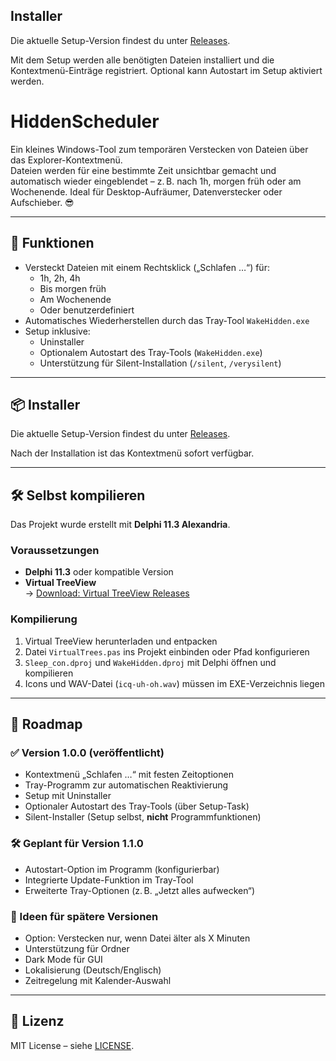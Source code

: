## Installer

Die aktuelle Setup-Version findest du unter [Releases](https://github.com/Blondie-61/HiddenScheduler/releases).

Mit dem Setup werden alle benötigten Dateien installiert und die Kontextmenü-Einträge registriert. Optional kann Autostart im Setup aktiviert werden.

# HiddenScheduler

Ein kleines Windows-Tool zum temporären Verstecken von Dateien über das Explorer-Kontextmenü.  
Dateien werden für eine bestimmte Zeit unsichtbar gemacht und automatisch wieder eingeblendet – z. B. nach 1h, morgen früh oder am Wochenende. Ideal für Desktop-Aufräumer, Datenverstecker oder Aufschieber. 😎

---

## 🔧 Funktionen

- Versteckt Dateien mit einem Rechtsklick („Schlafen …“) für:
  - 1h, 2h, 4h
  - Bis morgen früh
  - Am Wochenende
  - Oder benutzerdefiniert
- Automatisches Wiederherstellen durch das Tray-Tool `WakeHidden.exe`
- Setup inklusive:
  - Uninstaller
  - Optionalem Autostart des Tray-Tools (`WakeHidden.exe`)
  - Unterstützung für Silent-Installation (`/silent`, `/verysilent`)

---

## 📦 Installer

Die aktuelle Setup-Version findest du unter [Releases](https://github.com/Blondie-61/HiddenScheduler/releases).

Nach der Installation ist das Kontextmenü sofort verfügbar.

---

## 🛠 Selbst kompilieren

Das Projekt wurde erstellt mit **Delphi 11.3 Alexandria**.

### Voraussetzungen

- **Delphi 11.3** oder kompatible Version
- **Virtual TreeView**  
  → [Download: Virtual TreeView Releases](https://github.com/JAM-Software/Virtual-TreeView/releases/latest)

### Kompilierung

1. Virtual TreeView herunterladen und entpacken
2. Datei `VirtualTrees.pas` ins Projekt einbinden oder Pfad konfigurieren
3. `Sleep_con.dproj` und `WakeHidden.dproj` mit Delphi öffnen und kompilieren
4. Icons und WAV-Datei (`icq-uh-oh.wav`) müssen im EXE-Verzeichnis liegen

---

## 🚧 Roadmap

### ✅ Version 1.0.0 (veröffentlicht)
- Kontextmenü „Schlafen …“ mit festen Zeitoptionen
- Tray-Programm zur automatischen Reaktivierung
- Setup mit Uninstaller
- Optionaler Autostart des Tray-Tools (über Setup-Task)
- Silent-Installer (Setup selbst, **nicht** Programmfunktionen)

### 🛠 Geplant für Version 1.1.0
- Autostart-Option im Programm (konfigurierbar)
- Integrierte Update-Funktion im Tray-Tool
- Erweiterte Tray-Optionen (z. B. „Jetzt alles aufwecken“)

### 🧪 Ideen für spätere Versionen
- Option: Verstecken nur, wenn Datei älter als X Minuten
- Unterstützung für Ordner
- Dark Mode für GUI
- Lokalisierung (Deutsch/Englisch)
- Zeitregelung mit Kalender-Auswahl

---

## 📝 Lizenz

MIT License – siehe [LICENSE](LICENSE).
